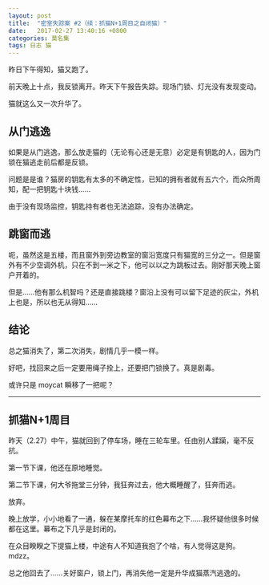 ```yaml
---
layout: post
title:  "密室失踪案 #2（续：抓猫N+1周目之自闭猫）"
date:   2017-02-27 13:40:16 +0800
categories: 莫名集
tags: 日志 猫
---
```

昨日下午得知，猫又跑了。

前天晚上十点，我反锁离开。昨天下午报告失踪。现场门锁、灯光没有发现变动。

猫就这么又一次升华了。

## 从门逃逸

如果是从门逃逸，那么放走猫的（无论有心还是无意）必定是有钥匙的人，因为门锁在猫逃走前后都是反锁。

问题是是谁？猫房的钥匙有太多的不确定性，已知的拥有者就有五六个，而众所周知，配一把钥匙十块钱……

由于没有现场监控，钥匙持有者也无法追踪，没有办法确定。

## 跳窗而逃

呃，虽然这是五楼，而且窗外到旁边教室的窗沿宽度只有猫宽的三分之一。但是窗外有不少空调外机，只在不到一米之下，他可以以之为跳板过去。刚好那天晚上窗户开着的。

但是……他有那么机智吗？还是直接跳楼？窗沿上没有可以留下足迹的灰尘，外机上也是，所以也无从得知……

## 结论

总之猫消失了，第二次消失，剧情几乎一模一样。

好吧，找回来之后一定要用绳子拴上，还要把门锁换了。真是剧毒。

或许只是 moycat 瞬移了一把呢？

***********************

## 抓猫N+1周目

昨天（2.27）中午，猫就回到了停车场，睡在三轮车里。任由别人蹂躏，毫不反抗。

第一节下课，他还在原地睡觉。

第二节下课，何大爷拖堂三分钟，我狂奔过去，他大概睡醒了，狂奔而逃。

放弃。

晚上放学，小小地看了一通，躲在某摩托车的红色幕布之下……我怀疑他很多时候都在这里。幕布之下几乎是封闭的。

在众目睽睽之下提猫上楼，中途有人不知道我抱了个啥，有人觉得这是狗。mdzz。

总之他回去了……关好窗户，锁上门，再消失他一定是升华成猫蒸汽逃逸的。